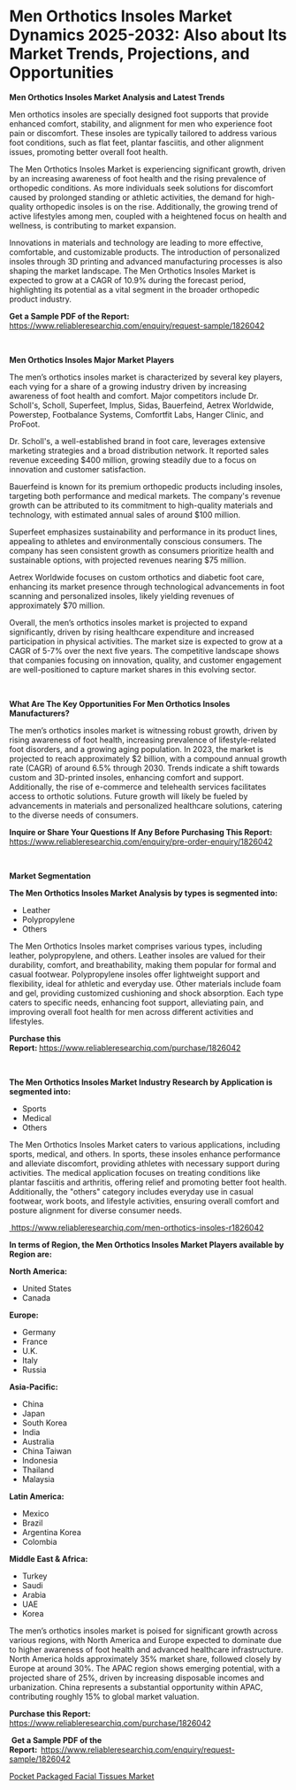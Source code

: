 <p><h1>Men Orthotics Insoles Market Dynamics 2025-2032: Also about Its Market Trends, Projections, and Opportunities</h1></p><p><strong>Men Orthotics Insoles Market Analysis and Latest Trends</strong></p>
<p><p>Men orthotics insoles are specially designed foot supports that provide enhanced comfort, stability, and alignment for men who experience foot pain or discomfort. These insoles are typically tailored to address various foot conditions, such as flat feet, plantar fasciitis, and other alignment issues, promoting better overall foot health.</p><p>The Men Orthotics Insoles Market is experiencing significant growth, driven by an increasing awareness of foot health and the rising prevalence of orthopedic conditions. As more individuals seek solutions for discomfort caused by prolonged standing or athletic activities, the demand for high-quality orthopedic insoles is on the rise. Additionally, the growing trend of active lifestyles among men, coupled with a heightened focus on health and wellness, is contributing to market expansion.</p><p>Innovations in materials and technology are leading to more effective, comfortable, and customizable products. The introduction of personalized insoles through 3D printing and advanced manufacturing processes is also shaping the market landscape. The Men Orthotics Insoles Market is expected to grow at a CAGR of 10.9% during the forecast period, highlighting its potential as a vital segment in the broader orthopedic product industry.</p></p>
<p><strong>Get a Sample PDF of the Report:&nbsp;</strong> <a href="https://www.reliableresearchiq.com/enquiry/request-sample/1826042?utm_campaign=2273&utm_medium=2&utm_source=Github&utm_content=ia&utm_term=09022025&utm_id=men-orthotics-insoles">https://www.reliableresearchiq.com/enquiry/request-sample/1826042</a></p>
<p>&nbsp;</p>
<p><strong>Men Orthotics Insoles Major Market Players</strong></p>
<p><p>The men’s orthotics insoles market is characterized by several key players, each vying for a share of a growing industry driven by increasing awareness of foot health and comfort. Major competitors include Dr. Scholl's, Scholl, Superfeet, Implus, Sidas, Bauerfeind, Aetrex Worldwide, Powerstep, Footbalance Systems, Comfortfit Labs, Hanger Clinic, and ProFoot.</p><p>Dr. Scholl's, a well-established brand in foot care, leverages extensive marketing strategies and a broad distribution network. It reported sales revenue exceeding $400 million, growing steadily due to a focus on innovation and customer satisfaction.</p><p>Bauerfeind is known for its premium orthopedic products including insoles, targeting both performance and medical markets. The company's revenue growth can be attributed to its commitment to high-quality materials and technology, with estimated annual sales of around $100 million.</p><p>Superfeet emphasizes sustainability and performance in its product lines, appealing to athletes and environmentally conscious consumers. The company has seen consistent growth as consumers prioritize health and sustainable options, with projected revenues nearing $75 million.</p><p>Aetrex Worldwide focuses on custom orthotics and diabetic foot care, enhancing its market presence through technological advancements in foot scanning and personalized insoles, likely yielding revenues of approximately $70 million.</p><p>Overall, the men’s orthotics insoles market is projected to expand significantly, driven by rising healthcare expenditure and increased participation in physical activities. The market size is expected to grow at a CAGR of 5-7% over the next five years. The competitive landscape shows that companies focusing on innovation, quality, and customer engagement are well-positioned to capture market shares in this evolving sector.</p></p>
<p>&nbsp;</p>
<p><strong>What Are The Key Opportunities For Men Orthotics Insoles Manufacturers?</strong></p>
<p><p>The men’s orthotics insoles market is witnessing robust growth, driven by rising awareness of foot health, increasing prevalence of lifestyle-related foot disorders, and a growing aging population. In 2023, the market is projected to reach approximately $2 billion, with a compound annual growth rate (CAGR) of around 6.5% through 2030. Trends indicate a shift towards custom and 3D-printed insoles, enhancing comfort and support. Additionally, the rise of e-commerce and telehealth services facilitates access to orthotic solutions. Future growth will likely be fueled by advancements in materials and personalized healthcare solutions, catering to the diverse needs of consumers.</p></p>
<p><strong>Inquire or Share Your Questions If Any Before Purchasing This Report:</strong> <a href="https://www.reliableresearchiq.com/enquiry/pre-order-enquiry/1826042?utm_campaign=2273&utm_medium=2&utm_source=Github&utm_content=ia&utm_term=09022025&utm_id=men-orthotics-insoles">https://www.reliableresearchiq.com/enquiry/pre-order-enquiry/1826042</a></p>
<p>&nbsp;</p>
<p><strong>Market Segmentation</strong></p>
<p><strong>The Men Orthotics Insoles Market Analysis by types is segmented into:</strong></p>
<p><ul><li>Leather</li><li>Polypropylene</li><li>Others</li></ul></p>
<p><p>The Men Orthotics Insoles market comprises various types, including leather, polypropylene, and others. Leather insoles are valued for their durability, comfort, and breathability, making them popular for formal and casual footwear. Polypropylene insoles offer lightweight support and flexibility, ideal for athletic and everyday use. Other materials include foam and gel, providing customized cushioning and shock absorption. Each type caters to specific needs, enhancing foot support, alleviating pain, and improving overall foot health for men across different activities and lifestyles.</p></p>
<p><strong>Purchase this Report:&nbsp;</strong><a href="https://www.reliableresearchiq.com/purchase/1826042?utm_campaign=2273&utm_medium=2&utm_source=Github&utm_content=ia&utm_term=09022025&utm_id=men-orthotics-insoles">https://www.reliableresearchiq.com/purchase/1826042</a></p>
<p>&nbsp;</p>
<p><strong>The Men Orthotics Insoles Market Industry Research by Application is segmented into:</strong></p>
<p><ul><li>Sports</li><li>Medical</li><li>Others</li></ul></p>
<p><p>The Men Orthotics Insoles Market caters to various applications, including sports, medical, and others. In sports, these insoles enhance performance and alleviate discomfort, providing athletes with necessary support during activities. The medical application focuses on treating conditions like plantar fasciitis and arthritis, offering relief and promoting better foot health. Additionally, the "others" category includes everyday use in casual footwear, work boots, and lifestyle activities, ensuring overall comfort and posture alignment for diverse consumer needs.</p></p>
<p><a href="https://www.reliableresearchiq.com/men-orthotics-insoles-r1826042?utm_campaign=2273&utm_medium=2&utm_source=Github&utm_content=ia&utm_term=09022025&utm_id=men-orthotics-insoles">&nbsp;https://www.reliableresearchiq.com/men-orthotics-insoles-r1826042</a></p>
<p><strong>In terms of Region, the Men Orthotics Insoles Market Players available by Region are:</strong></p>
<p>
    <p> <strong> North America: </strong>
        <ul>
            <li>United States</li>
            <li>Canada</li>
        </ul>
        </p> 
    <p> <strong> Europe: </strong>
        <ul>
            <li>Germany</li>
            <li>France</li>
            <li>U.K.</li>
            <li>Italy</li>
            <li>Russia</li>
        </ul>
        </p> 
    <p> <strong> Asia-Pacific: </strong>
        <ul>
            <li>China</li>
            <li>Japan</li>
            <li>South Korea</li>
            <li>India</li>
            <li>Australia</li>
            <li>China Taiwan</li>
            <li>Indonesia</li>
            <li>Thailand</li>
            <li>Malaysia</li>
        </ul>
        </p> 
    <p> <strong> Latin America: </strong>
        <ul>
            <li>Mexico</li>
            <li>Brazil</li>
            <li>Argentina Korea</li>
            <li>Colombia</li>
        </ul>
        </p> 
    <p> <strong> Middle East & Africa: </strong>
        <ul>
            <li>Turkey</li>
            <li>Saudi</li>
            <li>Arabia</li>
            <li>UAE</li>
            <li>Korea</li>
        </ul>
    </p>
    </p>
<p><p>The men’s orthotics insoles market is poised for significant growth across various regions, with North America and Europe expected to dominate due to higher awareness of foot health and advanced healthcare infrastructure. North America holds approximately 35% market share, followed closely by Europe at around 30%. The APAC region shows emerging potential, with a projected share of 25%, driven by increasing disposable incomes and urbanization. China represents a substantial opportunity within APAC, contributing roughly 15% to global market valuation.</p></p>
<p><strong>Purchase this Report: </strong><a href="https://www.reliableresearchiq.com/purchase/1826042?utm_campaign=2273&utm_medium=2&utm_source=Github&utm_content=ia&utm_term=09022025&utm_id=men-orthotics-insoles">https://www.reliableresearchiq.com/purchase/1826042</a></p>
<p>&nbsp;<strong>Get a Sample PDF of the Report:&nbsp;&nbsp;</strong><a href="https://www.reliableresearchiq.com/enquiry/request-sample/1826042?utm_campaign=2273&utm_medium=2&utm_source=Github&utm_content=ia&utm_term=09022025&utm_id=men-orthotics-insoles">https://www.reliableresearchiq.com/enquiry/request-sample/1826042</a></p>
<p><strong></strong></p>
<p><p><a href="https://github.com/jeastefanowicz7816/Market-Research-Report-List-1/blob/main/pocket-packaged-facial-tissues-market.md?utm_campaign=2273&utm_medium=2&utm_source=Github&utm_content=ia&utm_term=09022025&utm_id=men-orthotics-insoles">Pocket Packaged Facial Tissues Market</a></p></p>